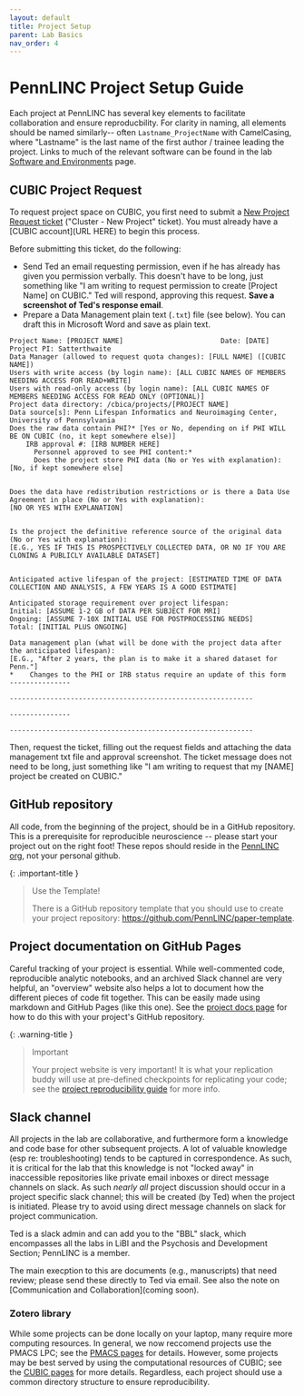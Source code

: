 ```yaml
---
layout: default
title: Project Setup
parent: Lab Basics
nav_order: 4
---
```


# PennLINC Project Setup Guide

Each project at PennLINC has several key elements to facilitate collaboration and ensure reproducbility.
For clarity in naming, all elements should be named similarly-- often ```Lastname_ProjectName``` with CamelCasing,
where "Lastname" is the last name of the first author / trainee leading the project.
Links to much of the relevant software can be found in the lab [Software and Environments](https://pennlinc.github.io/docs/Basics/basics/) page.

## CUBIC Project Request
To request project space on CUBIC, you first need to submit a [New Project Request ticket](https://cbica-portal.uphs.upenn.edu/rt/SelfService/CreateTicketInQueue.html) ("Cluster - New Project" ticket). You must already have a [CUBIC account](URL HERE) to begin this process.

Before submitting this ticket, do the following:
- Send Ted an email requesting permission, even if he has already has given you permission verbally. This doesn't have to be long, just something like "I am writing to request permission to create [Project Name] on CUBIC." Ted will respond, approving this request. **Save a screenshot of Ted's response email**.
- Prepare a Data Management plain text (`.txt`) file (see below). You can draft this in Microsoft Word and save as plain text.

```
Project Name: [PROJECT NAME]						Date: [DATE]
Project PI: Satterthwaite
Data Manager (allowed to request quota changes): [FULL NAME] ([CUBIC NAME])
Users with write access (by login name): [ALL CUBIC NAMES OF MEMBERS NEEDING ACCESS FOR READ+WRITE]
Users with read-only access (by login name): [ALL CUBIC NAMES OF MEMBERS NEEDING ACCESS FOR READ ONLY (OPTIONAL)]
Project data directory: /cbica/projects/[PROJECT NAME]
Data source[s]: Penn Lifespan Informatics and Neuroimaging Center, University of Pennsylvania
Does the raw data contain PHI?* [Yes or No, depending on if PHI WILL BE ON CUBIC (no, it kept somewhere else)]
	IRB approval #: [IRB NUMBER HERE]
      Personnel approved to see PHI content:* 
      Does the project store PHI data (No or Yes with explanation): [No, if kept somewhere else]


Does the data have redistribution restrictions or is there a Data Use Agreement in place (No or Yes with explanation):
[NO OR YES WITH EXPLANATION]


Is the project the definitive reference source of the original data (No or Yes with explanation):
[E.G., YES IF THIS IS PROSPECTIVELY COLLECTED DATA, OR NO IF YOU ARE CLONING A PUBLICLY AVAILABLE DATASET]


Anticipated active lifespan of the project: [ESTIMATED TIME OF DATA COLLECTION AND ANALYSIS, A FEW YEARS IS A GOOD ESTIMATE]

Anticipated storage requirement over project lifespan:
Initial: [ASSUME 1-2 GB of DATA PER SUBJECT FOR MRI]
Ongoing: [ASSUME 7-10X INITIAL USE FOR POSTPROCESSING NEEDS]
Total: [INITIAL PLUS ONGOING]

Data management plan (what will be done with the project data after the anticipated lifespan):
[E.G., "After 2 years, the plan is to make it a shared dataset for Penn."]
*	 Changes to the PHI or IRB status require an update of this form
---------------

------------------------------------------------------------

---------------

------------------------------------------------------------
```
Then, request the ticket, filling out the request fields and attaching the data management txt file and approval screenshot. The ticket message does not need to be long, just something like "I am writing to request that my [NAME] project be created on CUBIC."


## GitHub repository

All code, from the beginning of the project, should be in a GitHub repository.
This is a prerequisite for reproducible neuroscience -- please start your project out on the right foot!
These repos should reside in the [PennLINC org](www.github.com/PennLINC), not your personal github.

{: .important-title }
> Use the Template!
>
> There is a GitHub repository template that you should use to create your project repository:
> <https://github.com/PennLINC/paper-template>.


## Project documentation on GitHub Pages

Careful tracking of your project is essential.
While well-commented code, reproducible analytic notebooks, and an archived Slack channel are very helpful,
an "overview" website also helps a lot to document how the different pieces of code fit together.
This can be easily made using markdown and GitHub Pages (like this one).
See the [project docs page](/docs/documentation/project-documentation) for how to do this with your project's GitHub repository.

{: .warning-title }
> Important
>
> Your project website is very important!
> It is what your replication buddy will use at pre-defined checkpoints for replicating your code;
> see the [project reproducibility guide](/docs/LabHome/ReproSystem) for more info.


## Slack channel

All projects in the lab are collaborative, and furthermore form a knowledge and code base for other subsequent projects.
A lot of valuable knowledge (esp re: troubleshooting) tends to be captured in correspondence.
As such, it is critical for the lab that this knowledge is not "locked away" in inaccessible repositories like private email inboxes or direct message channels on slack.
As such _nearly all_ project discussion should occur in a project specific slack channel; this will be created (by Ted) when the project is initiated.
Please try to avoid using direct message channels on slack for project communication.

Ted is a slack admin and can add you to the "BBL" slack, which encompasses all the labs in LiBI and the Psychosis and Development Section;
PennLINC is a member.

The main execption to this are documents (e.g., manuscripts) that need review; please send these directly to Ted via email.
See also the note on [Communication and Collaboration](coming soon).


### Zotero library

While some projects can be done locally on your laptop, many require more computing resources.
In general, we now reccomend projects use the PMACS LPC; see the [PMACS pages](/docs/pmacs) for details.
However, some projects may be best served by using the computational resources of CUBIC;
see the [CUBIC pages](/docs/cubic) for more details.
Regardless, each project should use a common directory structure to ensure reproducibility.
